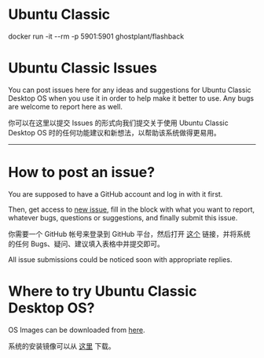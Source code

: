 # Ubuntu Classic

docker run -it --rm -p 5901:5901 ghostplant/flashback

# Ubuntu Classic Issues

You can post issues here for any ideas and suggestions for Ubuntu Classic Desktop OS when you use it in order to help make it better to use.
Any bugs are welcome to report here as well.

你可以在这里以提交 Issues 的形式向我们提交关于使用 Ubuntu Classic Desktop OS 时的任何功能建议和新想法，以帮助该系统做得更易用。

------------------------------

# How to post an issue?

You are supposed to have a GitHub account and log in with it first.

Then, get access to [new issue](https://github.com/ghostplant/ubuntu-classic-issues/issues/new), fill in the block with what you want to report, whatever bugs, questions or suggestions, and finally submit this issue.

你需要一个 GitHub 帐号来登录到 GitHub 平台，然后打开 [这个](https://github.com/ghostplant/ubuntu-classic-issues/issues/new) 链接，并将系统的任何 Bugs、疑问、建议填入表格中并提交即可。

All issue submissions could be noticed soon with appropriate replies.

# Where to try Ubuntu Classic Desktop OS?

OS Images can be downloaded from [here](https://pan.baidu.com/s/1bnzUNfx).

系统的安装镜像可以从 [这里](https://pan.baidu.com/s/1bnzUNfx) 下载。

